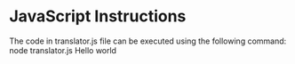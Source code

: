 # JavaScript Instructions

The code in translator.js file can be executed using the following command: node translator.js Hello world